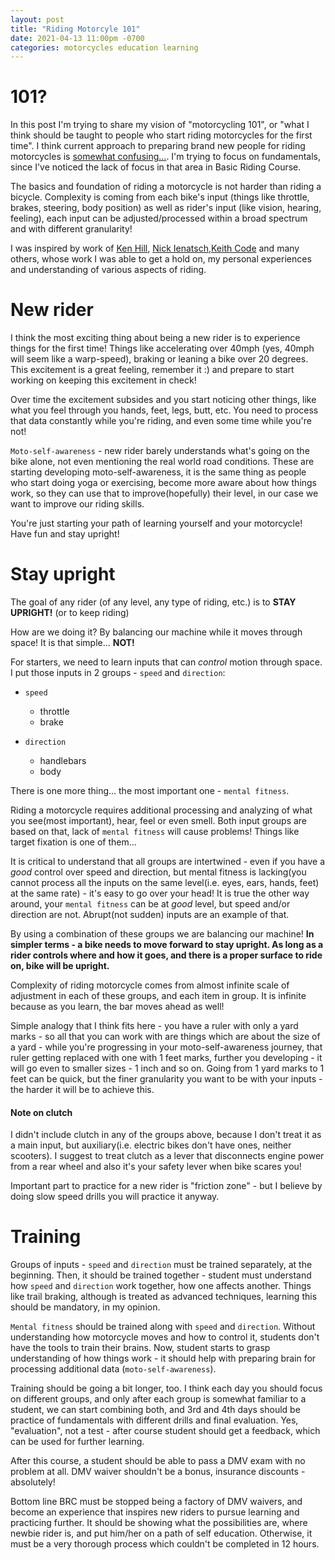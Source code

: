 ```yaml
---
layout: post
title: "Riding Motorcyle 101"
date: 2021-04-13 11:00pm -0700
categories: motorcycles education learning
---
```


# 101?

In this post I'm trying to share my vision of "motorcycling 101", or "what I think should be taught to people who start riding motorcycles for the first time". I think current approach to preparing brand new people for riding motorcycles is [somewhat confusing...](/motorcycles/education/learning/2021/03/18/how-i-didnt-become-an-instructor.html). I'm trying to focus on fundamentals, since I've noticed the lack of focus in that area in Basic Riding Course.

The basics and foundation of riding a motorcycle is not harder than riding a bicycle. Complexity is coming from each bike's input (things like throttle, brakes, steering, body position) as well as rider's input (like vision, hearing, feeling), each input can be adjusted/processed within a broad spectrum and with different granularity!

I was inspired by work of [Ken Hill](http://khcoaching.com/podcasts/), [Nick Ienatsch](https://ridelikeachampion.com/teams/nick-ienatsch/),[Keith Code](https://www.youtube.com/watch?v=jZ_FOptQB1Q&ab_channel=superbikeschool) and many others, whose work I was able to get a hold on, my personal experiences and understanding of various aspects of riding.

# New rider

I think the most exciting thing about being a new rider is to experience things for the first time! Things like accelerating over 40mph (yes, 40mph will seem like a warp-speed), braking or leaning a bike over 20 degrees. This excitement is a great feeling, remember it :) and prepare to start working on keeping this excitement in check! 

Over time the excitement subsides and you start noticing other things, like what you feel through you hands, feet, legs, butt, etc. You need to process that data constantly while you're riding, and even some time while you're not!

`Moto-self-awareness` - new rider barely understands what's going on the bike alone, not even mentioning the real world road conditions. These are starting developing moto-self-awareness, it is the same thing as people who start doing yoga or exercising, become more aware about how things work, so they can use that to improve(hopefully) their level, in our case we want to improve our riding skills.

You're just starting your path of learning yourself and your motorcycle! Have fun and stay upright!


# Stay upright

The goal of any rider (of any level, any type of riding, etc.) is to **STAY UPRIGHT!** (or to keep riding)

How are we doing it? By balancing our machine while it moves through space! It is that simple... **NOT!**

For starters, we need to learn inputs that can _control_ motion through space. I put those inputs in 2 groups - `speed` and `direction`:
- `speed`
  * throttle
  * brake
 
- `direction`
  * handlebars
  * body

There is one more thing... the most important one - `mental fitness`. 

Riding a motorcycle requires additional processing and analyzing of what you see(most important), hear, feel or even smell. Both input groups are based on that, lack of `mental fitness` will cause problems! Things like target fixation is one of them...

It is critical to understand that all groups are intertwined - even if you have a _good_ control over speed and direction, but mental fitness is lacking(you cannot process all the inputs on the same level(i.e. eyes, ears, hands, feet) at the same rate) - it's easy to go over your head! It is true the other way around, your `mental fitness` can be at _good_ level, but speed and/or direction are not. Abrupt(not sudden) inputs are an example of that.

By using a combination of these groups we are balancing our machine! **In simpler terms - a bike needs to move forward to stay upright. As long as a rider controls where and how it goes, and there is a proper surface to ride on, bike will be upright.**

Complexity of riding motorcycle comes from almost infinite scale of adjustment in each of these groups, and each item in group. It is infinite because as you learn, the bar moves ahead as well! 

Simple analogy that I think fits here - you have a ruler with only a yard marks - so all that you can work with are things which are about the size of a yard - while you're progressing in your moto-self-awareness journey,  that ruler getting replaced with one with 1 feet marks, further you developing - it will go even to smaller sizes - 1 inch and so on. Going from 1 yard marks to 1 feet can be quick, but the finer granularity you want to be with your inputs - the harder it will be to achieve this. 



#### Note on clutch

I didn't include clutch in any of the groups above, because I don't treat it as a main input, but auxiliary(i.e. electric bikes don't have ones, neither scooters). I suggest to treat clutch as a lever that disconnects engine power from a rear wheel and also it's your safety lever when bike scares you!

Important part to practice for a new rider is "friction zone" - but I believe by doing slow speed drills you will practice it anyway.


# Training

Groups of inputs - `speed` and `direction` must be trained separately, at the beginning. Then, it should be trained together - student must understand how `speed` and `direction` work together, how one affects another. Things like trail braking, although is treated as advanced techniques, learning this should be mandatory, in my opinion.

`Mental fitness` should be trained along with `speed` and `direction`. Without understanding how motorcycle moves and how to control it, students don't have the tools to train their brains. Now, student starts to grasp understanding of how things work - it should help with preparing brain for processing additional data (`moto-self-awareness`).

Training should be going a bit longer, too. I think each day you should focus on different groups, and only after each group is somewhat familiar to a student, we can start combining both, and 3rd and 4th days should be practice of fundamentals with different drills and final evaluation. Yes, "evaluation", not a test - after course student should get a feedback, which can be used for further learning.

After this course, a student should be able to pass a DMV exam with no problem at all. DMV waiver shouldn't be a bonus, insurance discounts - absolutely!

Bottom line BRC must be stopped being a factory of DMV waivers, and become an experience that inspires new riders to pursue learning and practicing further. It should be showing what the possibilities are, where newbie rider is, and put him/her on a path of self education. Otherwise, it must be a very thorough process which couldn't be completed in 12 hours.
